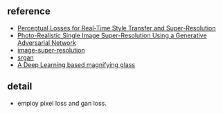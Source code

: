 ## reference
- <a href='https://cs.stanford.edu/people/jcjohns/papers/eccv16/JohnsonECCV16.pdf'>Perceptual Losses for Real-Time Style Transfer and Super-Resolution</a>
- <a href='https://arxiv.org/pdf/1609.04802.pdf'>Photo-Realistic Single Image Super-Resolution Using a Generative Adversarial Network</a>
- <a href='https://github.com/idealo/image-super-resolution#train'>image-super-resolution</a>
- <a href='https://github.com/tensorlayer/srgan'>srgan</a>
- <a href='https://medium.com/idealo-tech-blog/a-deep-learning-based-magnifying-glass-dae1f565c359'>A Deep Learning based magnifying glass</a>

## detail
- employ pixel loss and gan loss.
